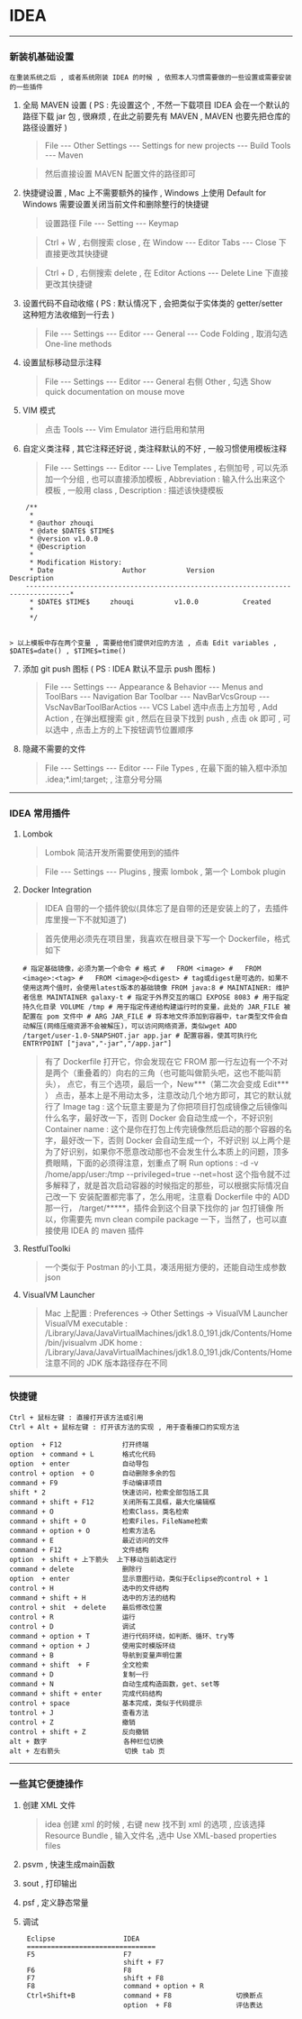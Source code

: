 # IDEA

***

### 新装机基础设置
    
    在重装系统之后 , 或者系统刚装 IDEA 的时候 , 依照本人习惯需要做的一些设置或需要安装的一些插件
    
1. 全局 MAVEN 设置 ( PS : 先设置这个 , 不然一下载项目 IDEA 会在一个默认的路径下载 jar 包 , 很麻烦 , 在此之前要先有 MAVEN , MAVEN 也要先把仓库的路径设置好 )

    > File --- Other Settings --- Settings for new projects --- Build Tools ---  Maven
    
    > 然后直接设置 MAVEN 配置文件的路径即可

2. 快捷键设置 , Mac 上不需要额外的操作 , Windows 上使用 Default for Windows 需要设置关闭当前文件和删除整行的快捷键
    
    > 设置路径 File --- Setting --- Keymap

    > Ctrl + W , 右侧搜索 close , 在 Window --- Editor Tabs --- Close 下直接更改其快捷键

    > Ctrl + D , 右侧搜索 delete , 在 Editor Actions --- Delete Line 下直接更改其快捷键                                                                                                                            

3. 设置代码不自动收缩 ( PS : 默认情况下 , 会把类似于实体类的 getter/setter 这种短方法收缩到一行去 )

    > File --- Settings --- Editor --- General --- Code Folding , 取消勾选 One-line methods

4. 设置鼠标移动显示注释

    > File --- Settings --- Editor --- General 右侧 Other , 勾选 Show quick documentation on mouse move
    
5. VIM 模式

    > 点击 Tools --- Vim Emulator 进行启用和禁用
                
6. 自定义类注释 , 其它注释还好说 , 类注释默认的不好 , 一般习惯使用模板注释

    > File --- Settings --- Editor --- Live Templates , 右侧加号 , 可以先添加一个分组 , 也可以直接添加模板 , Abbreviation : 输入什么出来这个模板 , 一般用 class , Description : 描述该快捷模板

```$xslt
    /**
     *
     * @author zhouqi
     * @date $DATE$ $TIME$
     * @version v1.0.0
     * @Description
     *
     * Modification History:
     * Date                 Author          Version          Description
    ---------------------------------------------------------------------------------*
     * $DATE$ $TIME$     zhouqi          v1.0.0           Created
     *
     */
   
```

    > 以上模板中存在两个变量 , 需要给他们提供对应的方法 , 点击 Edit variables , $DATE$=date() , $TIME$=time()

7. 添加 git push 图标 ( PS : IDEA 默认不显示 push 图标 )

    > File --- Settings --- Appearance & Behavior --- Menus and ToolBars --- Navigation Bar Toolbar --- NavBarVcsGroup --- VscNavBarToolBarActios --- VCS Label
    > 选中点击上方加号 , Add Action , 在弹出框搜索 git , 然后在目录下找到 push , 点击 ok 即可 , 可以选中 , 点击上方的上下按钮调节位置顺序

8. 隐藏不需要的文件

    > File --- Settings --- Editor --- File Types , 在最下面的输入框中添加 .idea;*.iml;target; , 注意分号分隔

***

### IDEA 常用插件
1. Lombok
    
    > Lombok 简洁开发所需要使用到的插件
    
    > File --- Settings --- Plugins , 搜索 lombok , 第一个 Lombok plugin
    
2. Docker Integration

    > IDEA 自带的一个插件貌似(具体忘了是自带的还是安装上的了，去插件库里搜一下不就知道了)
    
    > 首先使用必须先在项目里，我喜欢在根目录下写一个 Dockerfile，格式如下
    
      `
        # 指定基础镜像，必须为第一个命令
        # 格式
        #   FROM <image>
        #   FROM <image>:<tag>
        #   FROM <image>@<digest>
        # tag或digest是可选的，如果不使用这两个值时，会使用latest版本的基础镜像
        FROM java:8
        # MAINTAINER: 维护者信息
        MAINTAINER galaxy-t
        # 指定于外界交互的端口
        EXPOSE 8083
        # 用于指定持久化目录
        VOLUME /tmp
        # 用于指定传递给构建运行时的变量，此处的 JAR_FILE 被配置在 pom 文件中
        # ARG JAR_FILE
        # 将本地文件添加到容器中，tar类型文件会自动解压(网络压缩资源不会被解压)，可以访问网络资源，类似wget
        ADD /target/user-1.0-SNAPSHOT.jar app.jar
        # 配置容器，使其可执行化
        ENTRYPOINT ["java","-jar","/app.jar"]
      `
    > 有了 Dockerfile 打开它，你会发现在它 FROM 那一行左边有一个不对是两个（重叠着的）向右的三角（也可能叫做箭头吧，这也不能叫箭头），
    > 点它，有三个选项，最后一个，New***（第二次会变成 Edit*** ） 点击，基本上是不用动太多，注意改动几个地方即可，其它的默认就行了
    > Image tag : 这个玩意主要是为了你把项目打包成镜像之后镜像叫什么名字，最好改一下，否则 Docker 会自动生成一个，不好识别
    > Container name : 这个是你在打包上传完镜像然后启动的那个容器的名字，最好改一下，否则 Docker 会自动生成一个，不好识别
    > 以上两个是为了好识别，如果你不愿意改动那也不会发生什么本质上的问题，顶多费眼睛，下面的必须得注意，划重点了啊
    > Run options : -d -v /home/app/user:/tmp --privileged=true --net=host
    > 这个指令就不过多解释了，就是首次启动容器的时候指定的那些，可以根据实际情况自己改一下
    > 安装配置都完事了，怎么用呢，注意看 Dockerfile 中的 ADD 那一行， /target/*****，插件会到这个目录下找你的 jar 包打镜像
    > 所以，你需要先  mvn clean compile package 一下，当然了，也可以直接使用 IDEA 的 maven 插件
    
    
                  

2. RestfulToolki
    
    > 一个类似于 Postman 的小工具，凑活用挺方便的，还能自动生成参数 json

3. VisualVM Launcher

    > Mac 上配置 : Preferences -> Other Settings -> VisualVM Launcher 
    > VisualVM executable : /Library/Java/JavaVirtualMachines/jdk1.8.0_191.jdk/Contents/Home/bin/jvisualvm
    > JDK home : /Library/Java/JavaVirtualMachines/jdk1.8.0_191.jdk/Contents/Home
    > 注意不同的 JDK 版本路径存在不同
    
***
    
### 快捷键
    
    Ctrl + 鼠标左键 : 直接打开该方法或引用
    Ctrl + Alt + 鼠标左键 : 打开该方法的实现 , 用于查看接口的实现方法
    
    option	+ F12				打开终端
    option 	+ command + L		格式化代码
    option	+ enter				自动导包
    control + option  + O       自动删除多余的包
    command + F9				手动编译项目
    shift * 2					快速访问，检索全部包括工具
    command + shift + F12		关闭所有工具框，最大化编辑框
    command + O 				检索Class，类名检索
    command + shift + O 		检索Files，FileName检索
    command + option + O 		检索方法名
    command + E 				最近访问的文件
    command + F12				文件结构
    option  + shift + 上下箭头	上下移动当前选定行
    command + delete			删除行
    option  + enter				显示意图行动，类似于Eclipse的control + 1
    control + H					选中的文件结构
    command + shift + H			选中的方法的结构
    control + shit  + delete	最后修改位置
    control + R					运行
    control + D 				调试
    command + option + T		进行代码环绕，如判断、循环、try等
    command + option + J		使用实时模版环绕
    command + B					导航到变量声明位置
    command + shift  + F 		全文检索
    command + D 				复制一行
    command + N  				自动生成构造函数，get、set等
    command + shift + enter		完成代码结构
    control + space				基本完成，类似于代码提示
    tontrol + J					查看方法
    control + Z                 撤销
    control + shift + Z         反向撤销
    alt + 数字                   各种栏位切换
    alt + 左右箭头                切换 tab 页
***
    
### 一些其它便捷操作

1. 创建 XML 文件

    > idea 创建 xml 的时候 , 右键 new 找不到 xml 的选项 , 应该选择 Resource Bundle , 输入文件名 ,选中 Use XML-based properties files
    
2. psvm , 快速生成main函数
    
3. sout , 打印输出
    
4. psf , 定义静态常量

5. 调试
        
        Eclipse 				IDEA
        ================================
        F5						F7
        						shift + F7
        F6						F8
        F7						shift + F8
        F8						command + option + R
        Ctrl+Shift+B			command + F8				切换断点
        						option  + F8				评估表达